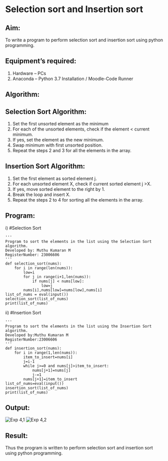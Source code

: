 # Selection sort and Insertion sort
## Aim:
To write a program to perform selection sort and insertion sort using python programming.
## Equipment’s required:
1.	Hardware – PCs
2.	Anaconda – Python 3.7 Installation / Moodle-Code Runner
## Algorithm:
## Selection Sort Algorithm:
1.	Set the first unsorted element as the minimum
2.	For each of the unsorted elements, check if the element < current minimum.
3.	If yes, set the element as the new minimum.
4.	Swap minimum with first unsorted position.
5.	Repeat the steps 2 and 3 for all the elements in the array.
## Insertion Sort Algorithm:
1.	Set the first element as sorted element j.
2.	For each unsorted element X, check if current sorted element j >X.
3.	If yes, move sorted element to the right by 1.
4.	Break the loop and insert X.
5.	Repeat the steps 2 to 4 for sorting all the elements in the array.
## Program:
i)	#Selection Sort
```
''' 
Program to sort the elements in the list using the Selection Sort algorithm.
Developed by: Muthu Kumaran M
RegisterNumber: 23006606
'''
def selection_sort(nums):
    for i in range(len(nums)):
        low=i
        for j in range(i+1,len(nums)):
            if nums[j] < nums[low]:
                low=j
        nums[i],nums[low]=nums[low],nums[i]
list_of_nums = eval(input())
selection_sort(list_of_nums)
print(list_of_nums)
```
ii)	#Insertion Sort
```
''' 
Program to sort the elements in the list using the Insertion Sort algorithm.
Developed by:Muthu Kumaran M
RegisterNumber:23006606 
'''
def insertion_sort(nums):
    for i in range(1,len(nums)):
        item_to_insert=nums[i]
        j=i-1
        while j>=0 and nums[j]>item_to_insert:
            nums[j+1]=nums[j]
            j-=1
        nums[j+1]=item_to_insert
list_of_nums=eval(input())
insertion_sort(list_of_nums)
print(list_of_nums)
```

## Output:
![Exp 4,1](https://github.com/Muthu-Kumaran-M/Sorting-Algorithm/assets/144979439/dbe779a0-651a-45c9-b6dc-8e7c4b6708df)
![Exp 4,2](https://github.com/Muthu-Kumaran-M/Sorting-Algorithm/assets/144979439/bc6c1005-88fd-4092-9f59-6e23f2658b23)


## Result:
Thus the program is written to perform selection sort and insertion sort using python programming.
